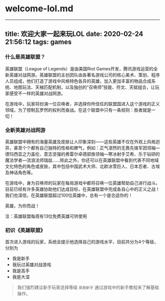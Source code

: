 # welcome-lol.md
---
title: 欢迎大家一起来玩LOL
date: 2020-02-24 21:56:12
tags: games
---

### 什么是英雄联盟？
英雄联盟（League of Legends）是由美国Riot Games开发，腾讯游戏运营的全新英雄对战网游。英雄联盟的主创团队由各著名游戏公司的核心美术、策划、程序人员组成，他们打造了游戏中风格特色各异的英雄，加入更加丰富的物品合成系统、地图玩法、天梯匹配机制，以及独创的“召唤师”技能、符文、天赋组合，让玩家感受不一样的英雄对战网游。

在游戏中，玩家将扮演一位召唤者，并选择你所信任的联盟国进入这个游戏的正义领域，为了控制瓦罗然的权利而奋战。在这个联盟中只有一条规则：胜者就是一切！

### 全新英雄对战网游
英雄联盟中拥有的海量英雄及皮肤让人印象深刻——这些英雄不仅在外观上风格迥异，甚至个个都有自己独特的性格和脾气，例如：正气凛然的无畏先锋军团领袖—德玛西亚之力盖伦、意志坚强的弗雷尔卓德部族领袖—寒冰射手艾希、乐于钻研的魔法学者—流浪法师瑞兹……除此之外，你还可以在英雄联盟中看到代表不同地域文化特色的角色或皮肤，其中包括中国武术大师、北欧冰雪巨人、日本忍者、古埃及神话角色等。

在游戏中，身为召唤师的玩家在每局游戏中都将召唤一位英雄帮助自己进行战斗。目前已经有许多英雄协助他们达成目标，在英雄联盟中完成各自心中的正义之战！我们也深信，在英雄联盟超过100位英雄中，总有一个是合适你的！

英雄，为你而战！

注：英雄联盟每周有13位免费英雄可供使用

### 初识《英雄联盟》
首次进入游戏的玩家，系统会提示他选择自己的游戏水平，目前共分为4个等级，分别为
- 我是新手
- 我玩过英雄对战游戏
- 我是高手
- 我是大湿
> 我们强烈建议新手玩家选择等级 `我是新手` 通过游戏中的新手教程来了解基础操作。

